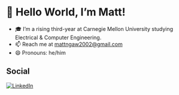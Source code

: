 # 👋 Hello World, I’m Matt!
- 🎓 I’m a rising third-year at Carnegie Mellon University studying Electrical & Computer Engineering.
- 📫 Reach me at mattngaw2002@gmail.com
- 😄 Pronouns: he/him

## Social
[![LinkedIn](https://img.shields.io/badge/linkedin-%230077B5.svg?style=for-the-badge&logo=linkedin&logoColor=white)](https://www.linkedin.com/in/mattngaw)
